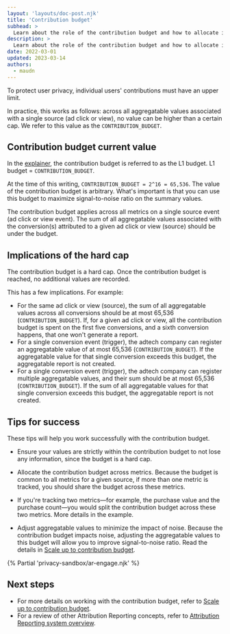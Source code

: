 ```yaml
---
layout: 'layouts/doc-post.njk'
title: 'Contribution budget'
subhead: >
  Learn about the role of the contribution budget and how to allocate it to capture the data you need.  
description: >
  Learn about the role of the contribution budget and how to allocate it to capture the data you need.  
date: 2022-03-01
updated: 2023-03-14
authors:
  - maudn
---
```


To protect user privacy, individual users' contributions must have an upper limit.

In practice, this works as follows: across all aggregatable values associated with a single source (ad click or view), no value can be higher than a certain cap. We refer to this value as the `CONTRIBUTION_BUDGET`.

## Contribution budget current value

In the [explainer](https://github.com/WICG/conversion-measurement-api/blob/main/AGGREGATE.md), the contribution budget is referred to as the L1 budget. L1 budget = `CONTRIBUTION_BUDGET`. 

At the time of this writing, `CONTRIBUTION_BUDGET = 2^16 = 65,536`.
The value of the contribution budget is arbitrary. What's important is that you can use this budget to maximize signal-to-noise ratio on the summary values. 

The contribution budget applies across all metrics on a single source event (ad click or view event). The sum of all aggregatable values associated with the conversion(s) attributed to a given ad click or view (source) should be under the budget.

## Implications of the hard cap

The contribution budget is a hard cap. Once the contribution budget is reached, no additional values are recorded. 

This has a few implications. For example:

- For the same ad click or view (source), the sum of all aggregatable values across all conversions should be at most 65,536 (`CONTRIBUTION_BUDGET`). If, for a given ad click or view, all the contribution budget is spent on the first five conversions, and a sixth conversion happens, that one won't generate a report.
- For a single conversion event (trigger), the adtech company can register an aggregatable value of at most 65,536 (`CONTRIBUTION_BUDGET`). If the aggregatable value for that single conversion exceeds this budget, the aggregatable report is not created.
- For a single conversion event (trigger), the adtech company can register multiple aggregatable values, and their sum should be at most 65,536 (`CONTRIBUTION_BUDGET`). If the sum of all aggregatable values for that single conversion exceeds this budget, the aggregatable report is not created.

## Tips for success

These tips will help you work successfully with the contribution budget.

- Ensure your values are strictly within the contribution budget to not lose any information, since the budget is a hard cap. 
- Allocate the contribution budget across metrics. Because the budget is common to all metrics for a given source, if more than one metric is tracked, you should share the budget across these metrics.

- If you're tracking two metrics—for example, the purchase value and the purchase count—you would split the contribution budget across these two metrics. More details in the example.

- Adjust aggregatable values to minimize the impact of noise. Because the contribution budget impacts noise, adjusting the aggregatable values to this budget will allow you to improve signal-to-noise ratio. Read the details in [Scale up to contribution budget](/docs/privacy-sandbox/attribution-reporting/working-with-noise/#scale-up-to-contribution-budget). <!-- working with noise -->

{% Partial 'privacy-sandbox/ar-engage.njk' %}

## Next steps

- For more details on working with the contribution budget, refer to [Scale up to contribution budget](/docs/privacy-sandbox/attribution-reporting/working-with-noise/#scale-up-to-contribution-budget).
- For a review of other Attribution Reporting concepts, refer to [Attribution Reporting system overview](/docs/privacy-sandbox/attribution-reporting/system-overview/).